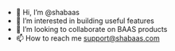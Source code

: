 - 👋 Hi, I’m @shabaas
- 👀 I’m interested in building useful features
- 💞️ I’m looking to collaborate on BAAS products
- 📫 How to reach me support@shabaas.com

<!---
shabaas/shabaas is a ✨ special ✨ repository because its `README.md` (this file) appears on your GitHub profile.
You can click the Preview link to take a look at your changes.
--->
